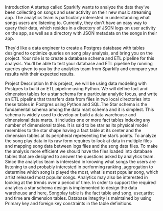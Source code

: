 Introduction
A startup called Sparkify wants to analyze the data they've been collecting on songs and user activity on their new music streaming app. The analytics team is particularly interested in understanding what songs users are listening to. Currently, they don't have an easy way to query their data, which resides in a directory of JSON logs on user activity on the app, as well as a directory with JSON metadata on the songs in their app.

They'd like a data engineer to create a Postgres database with tables designed to optimize queries on song play analysis, and bring you on the project. Your role is to create a database schema and ETL pipeline for this analysis. You'll be able to test your database and ETL pipeline by running queries given to you by the analytics team from Sparkify and compare your results with their expected results.

Project Description
In this project, we will be using data modeling with Postgres to build an ETL pipeline using Python. We will define fact and dimension tables for a star schema for a particular analytic focus, and write an ETL pipeline that transfers data from files in two local directories into these tables in Postgres using Python and SQL.The Star schema is the fundamental schema among the data mart schema and it is simplest. This schema is widely used to develop or build a data warehouse and dimensional data marts. It includes one or more fact tables indexing any number of dimensional tables.  It is said to be star as its physical model resembles to the star shape having a fact table at its center and the dimension tables at its peripheral representing the star’s points. 
To analyze the song play data in its raw form requires to look at data in multiple files and mapping song data between logs files and the song data files. To make the analysis more efficient we should have the files loaded into database tables that are designed to answer the questions asked by analytics team. Since the analytics team is interested in knowing what songs the users are listening to and probably interested in performing ranking ,aggregation to determine which song is played the most, what is most popular song, which artist released most popular songs. Analytics may also be interested in looking at the trends over a period of time.
In order to support the required analytics a star schema design is implemented to design the data warehouse and here, Songplay table is the fact table and song, user,artist and time are dimension tables. Database integrity is maintained by using Primary key and foreign key constraints in the table definitions.

 

